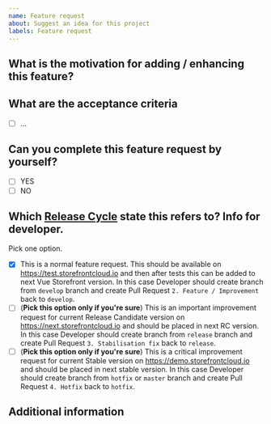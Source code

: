 ```yaml
---
name: Feature request
about: Suggest an idea for this project
labels: Feature request
---
```


## What is the motivation for adding / enhancing this feature?
<!-- Describe the motivation or the concrete use case for new feature or why one of current ones should be enhanced. -->



## What are the acceptance criteria 
<!-- List the acceptance criteria for this task in a form of a list. -->

- [ ] ...

## Can you complete this feature request by yourself?

- [ ] YES
- [ ] NO

## Which [Release Cycle](https://docs.vuestorefront.io/guide/basics/release-cycle.html) state this refers to? Info for developer.
Pick one option.

- [x] This is a normal feature request. This should be available on https://test.storefrontcloud.io and then after tests this can be added to next Vue Storefront version. In this case Developer should create branch from `develop` branch and create Pull Request `2. Feature / Improvement` back to `develop`.
- [ ] (**Pick this option only if you're sure**) This is an important improvement request for current Release Candidate version on https://next.storefrontcloud.io and should be placed in next RC version. In this case Developer should create branch from `release` branch and create Pull Request `3. Stabilisation fix` back to `release`.
- [ ] (**Pick this option only if you're sure**) This is a critical improvement request for current Stable version on https://demo.storefrontcloud.io and should be placed in next stable version. In this case Developer should create branch from `hotfix` or `master` branch and create Pull Request `4. Hotfix` back to `hotfix`.

## Additional information
<!-- If you think that any additional information would be useful please provide them here. -->

